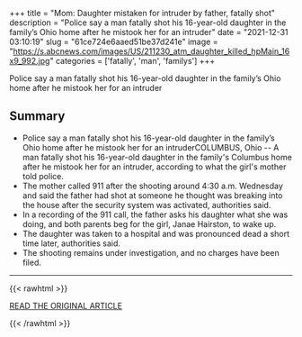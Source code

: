 +++
title = "Mom: Daughter mistaken for intruder by father, fatally shot"
description = "Police say a man fatally shot his 16-year-old daughter in the family’s Ohio home after he mistook her for an intruder"
date = "2021-12-31 03:10:19"
slug = "61ce724e6aaed51be37d241e"
image = "https://s.abcnews.com/images/US/211230_atm_daughter_killed_hpMain_16x9_992.jpg"
categories = ['fatally', 'man', 'familys']
+++

Police say a man fatally shot his 16-year-old daughter in the family’s Ohio home after he mistook her for an intruder

## Summary

- Police say a man fatally shot his 16-year-old daughter in the family’s Ohio home after he mistook her for an intruderCOLUMBUS, Ohio -- A man fatally shot his 16-year-old daughter in the family's Columbus home after he mistook her for an intruder, according to what the girl's mother told police.
- The mother called 911 after the shooting around 4:30 a.m. Wednesday and said the father had shot at someone he thought was breaking into the house after the security system was activated, authorities said.
- In a recording of the 911 call, the father asks his daughter what she was doing, and both parents beg for the girl, Janae Hairston, to wake up.
- The daughter was taken to a hospital and was pronounced dead a short time later, authorities said.
- The shooting remains under investigation, and no charges have been filed.

---

{{< rawhtml >}}
  <p class="article-category">
    <a target="_blank" href="https://abcnews.go.com/US/wireStory/mom-daughter-mistaken-intruder-father-fatally-shot-82002999">READ THE ORIGINAL ARTICLE</a>
  </p>
{{< /rawhtml >}}
